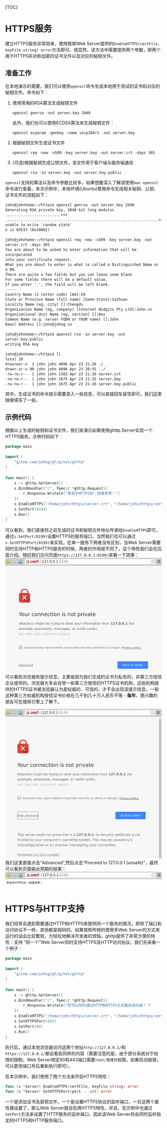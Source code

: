 
[TOC]

# HTTPS服务

建立HTTPS服务非常简单，使用框架Web Server提供的```EnableHTTPS(certFile, keyFile string) error```方法即可。很显然，该方法中需要提供两个参数，即两个用于HTTPS非对称加密的证书文件以及对应的秘钥文件。


## 准备工作

在本地演示的需要，我们可以使用```openssl```命令生成本地用于测试的证书和对应的秘钥文件。命令如下：

1. 使用常用的RSA算法生成秘钥文件
    ```shell
    openssl genrsa -out server.key 2048
    ```
    此外，我们也可以使用ECDSA算法来生成秘钥文件：
    ```shell
    openssl ecparam -genkey -name secp384r1 -out server.key
    ```
1. 根据秘钥文件生成证书文件
	```shell
    openssl req -new -x509 -key server.key -out server.crt -days 365
    ```
1. (可选)根据秘钥生成公钥文件，该文件用于客户端与服务端通信
	```shell
    openssl rsa -in server.key -out server.key.public
    ```
```openssl```支持的算法以及命令参数比较多，如果想要深入了解请使用```man openssl```命令进行查看。本次示例中，本地环境(Ubuntu)使用命令生成相关秘钥、公钥、证书文件的流程如下：

```shell
john@johnhome:~/https$ openssl genrsa -out server.key 2048
Generating RSA private key, 2048 bit long modulus
.........................+++
.....................................................................+++
unable to write 'random state'
e is 65537 (0x10001)

john@johnhome:~/https$ openssl req -new -x509 -key server.key -out server.crt -days 365
You are about to be asked to enter information that will be incorporated
into your certificate request.
What you are about to enter is what is called a Distinguished Name or a DN.
There are quite a few fields but you can leave some blank
For some fields there will be a default value,
If you enter '.', the field will be left blank.
-----
Country Name (2 letter code) [AU]:CH
State or Province Name (full name) [Some-State]:SiChuan            
Locality Name (eg, city) []:Chengdu
Organization Name (eg, company) [Internet Widgits Pty Ltd]:John.cn
Organizational Unit Name (eg, section) []:Dev
Common Name (e.g. server FQDN or YOUR name) []:John
Email Address []:john@johng.cn

john@johnhome:~/https$ openssl rsa -in server.key -out server.key.public
writing RSA key

john@johnhome:~/https$ ll
total 20
drwxrwxr-x  2 john john 4096 Apr 23 21:26 ./
drwxr-xr-x 90 john john 4096 Apr 23 20:55 ../
-rw-rw-r--  1 john john 1383 Apr 23 21:26 server.crt
-rw-rw-r--  1 john john 1675 Apr 23 21:25 server.key
-rw-rw-r--  1 john john 1675 Apr 23 21:26 server.key.public
```
其中，生成证书的命令提示需要录入一些信息，可以直接回车留空即可，我们这里随便填写了一些。


## 示例代码

根据以上生成的秘钥和证书文件，我们来演示如果使用ghttp.Server实现一个HTTPS服务。示例代码如下：
```go
package main

import (
    "gitee.com/johng/gf/g/net/ghttp"
)

func main() {
    s := ghttp.GetServer()
    s.BindHandler("/", func(r *ghttp.Request){
        r.Response.Writeln("来自于HTTPS的：哈喽世界！")
    })
    s.EnableHTTPS("/home/john/https/server.crt", "/home/john/https/server.key")
    s.SetPort(8199)
    s.Run()
}
```

可以看到，我们直接将之前生成的证书和秘钥文件地址传递给```EnableHTTPS```即可，通过```s.SetPort(8199)```设置HTTPS的服务端口，当然我们也可以通过```s.SetHTTPSPort(8199)```来实现，在单一服务下两者没有区别，当Web Server需要同时支持HTTP和HTTPS服务的时候，两者的作用就不同了，这个特性我们会在后面介绍。随后我们访问页面```https://127.0.0.1:8199/```来看一下效果：
![](/images/Selection_006_1524490791104.png)
可以看到浏览器有提示信息，主要是因为我们生成的证书为私有的，非第三方授信企业提供的。浏览器大多会自带一些第三方授信的HTTPS证书机构，这些机构提供的HTTPS证书被浏览器认为是权威的、可信的，才不会出现该提示信息。一般这种第三方权威机构授信证书价格在几千到几十万人民币不等 - **每年**，感兴趣的朋友可在搜索引擎上了解下。

![](/images/Selection_007_1524491189160.png)
我们这里直接点击“Advanced”,然后点击“Proceed to 127.0.0.1 (unsafe)”，最终可以看到页面输出预期的结果：
![](/images/Selection_008.png)


# HTTPS与HTTP支持

我们经常会遇到需要通过HTTP和HTTPS来提供同一个服务的情况，即除了端口和访问协议不一样，其他都是相同的。如果按照传统的使用多Web Server的方式来运行的话会比较繁琐，为轻松地解决开发者的烦恼，ghttp提供了非常方便的特性：支持 “同一个”Web Server同时支持HTTPS及HTTP访问协议。我们先来看一个例子：
```go
package main

import (
    "gitee.com/johng/gf/g/net/ghttp"
)

func main() {
    s := ghttp.GetServer()
    s.BindHandler("/", func(r *ghttp.Request){
        r.Response.Writeln("您可以同时通过HTTP和HTTPS方式看到该内容！")
    })
    s.EnableHTTPS("/home/john/https/server.crt", "/home/john/https/server.key")
    s.SetHTTPSPort(443)
    s.SetPort(80)
    s.Run()
}
```
执行后，通过本地浏览器访问这两个地址```http://127.0.0.1/```和```https://127.0.0.1/```都会看到同样的内容（需要注意的是，由于部分系统对于权限的限制，Web Server绑定80和443端口需要```root/管理员```权限，如果启动报错，可以更改端口号后重新执行即可）。

在本示例中，我们使用了两个方法来开启HTTPS特性：
```go
func (s *Server) EnableHTTPS(certFile, keyFile string) error
func (s *Server) SetHTTPSPort(port ...int) error
```
一个是添加证书及密钥文件，一个是设置HTTPS协议的监听端口，一旦这两个属性被设置了，那么Web Server就会启用HTTPS特性。并且，在示例中也通过```SetPort```方法来设置了HTTP服务的监听端口，因此该Web Server将会同时监听指定的HTTPS和HTTP服务端口。
